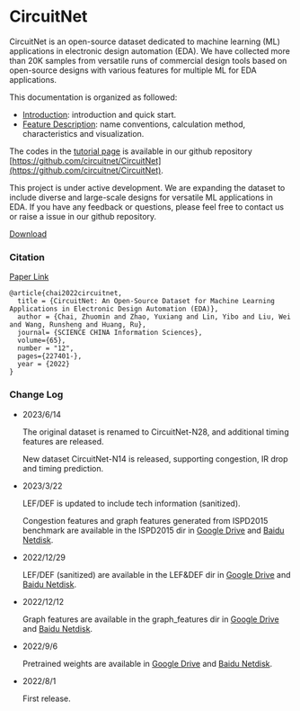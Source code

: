 # CircuitNet

CircuitNet is an open-source dataset dedicated to machine learning (ML) applications in electronic design automation (EDA). We have collected more than 20K samples from versatile runs of commercial design tools based on open-source designs with various features for multiple ML for EDA applications.

This documentation is organized as followed:

- [Introduction](https://circuitnet.github.io/intro/intro.html): introduction and quick start.
- [Feature Description](https://circuitnet.github.io/feature/properties.html): name conventions, calculation method, characteristics and visualization.

The codes in the [tutorial page](https://circuitnet.github.io/tutorial/experiment_tutorial.html) is available in our github repository [https://github.com/circuitnet/CircuitNet](https://github.com/circuitnet/CircuitNet).

This project is under active development. We are expanding the dataset to include diverse and large-scale designs for versatile ML applications in EDA. If you have any feedback or questions, please feel free to contact us or raise a issue in our github repository.

[Download](https://circuitnet.github.io/intro/download.html)

### Citation

[Paper Link](https://www.sciengine.com/SCIS/doi/10.1007/s11432-022-3571-8)

```
@article{chai2022circuitnet,
  title = {CircuitNet: An Open-Source Dataset for Machine Learning Applications in Electronic Design Automation (EDA)},
  author = {Chai, Zhuomin and Zhao, Yuxiang and Lin, Yibo and Liu, Wei and Wang, Runsheng and Huang, Ru},
  journal= {SCIENCE CHINA Information Sciences},
  volume={65},
  number = "12",
  pages={227401-},
  year = {2022}
}

```

### Change Log
- 2023/6/14

  The original dataset is renamed to CircuitNet-N28, and additional timing features are released.

  New dataset CircuitNet-N14 is released, supporting congestion, IR drop and timing prediction. 

  <!-- Codes for feature extraction and net delay prediction coming soon.  -->

- 2023/3/22 

  LEF/DEF is updated to include tech information (sanitized).

  Congestion features and graph features generated from ISPD2015 benchmark are available in the ISPD2015 dir in [Google Drive](https://drive.google.com/drive/u/1/folders/1GjW-1LBx1563bg3pHQGvhcEyK2A9sYUB) and [Baidu Netdisk](https://pan.baidu.com/disk/main#/index?category=all&path=%2Fapps%2Fbypy%2FCircuitNet).

- 2022/12/29 

  LEF/DEF (sanitized) are available in the LEF&DEF dir in [Google Drive](https://drive.google.com/drive/u/1/folders/1GjW-1LBx1563bg3pHQGvhcEyK2A9sYUB) and [Baidu Netdisk](https://pan.baidu.com/disk/main#/index?category=all&path=%2Fapps%2Fbypy%2FCircuitNet).

- 2022/12/12 
  
  Graph features are available in the graph_features dir in [Google Drive](https://drive.google.com/drive/u/1/folders/1GjW-1LBx1563bg3pHQGvhcEyK2A9sYUB) and [Baidu Netdisk](https://pan.baidu.com/disk/main#/index?category=all&path=%2Fapps%2Fbypy%2FCircuitNet).

- 2022/9/6 

  Pretrained weights are available in [Google Drive](https://drive.google.com/drive/folders/10PD4zNa9fiVeBDQ0-drBwZ3TDEjQ3gmf?usp=sharing) and [Baidu Netdisk](https://pan.baidu.com/s/1dUEt35PQssS7_V4fRHwWTQ?pwd=7i67).

- 2022/8/1 
  
  First release.
